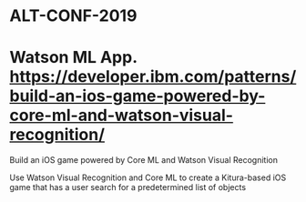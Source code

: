 # ALT-CONF-2019

# Watson ML App.   https://developer.ibm.com/patterns/build-an-ios-game-powered-by-core-ml-and-watson-visual-recognition/





Build an iOS game powered by Core ML and Watson Visual Recognition

Use Watson Visual Recognition and Core ML to create a Kitura-based iOS game 
that has a  user search for a predetermined list of objects
